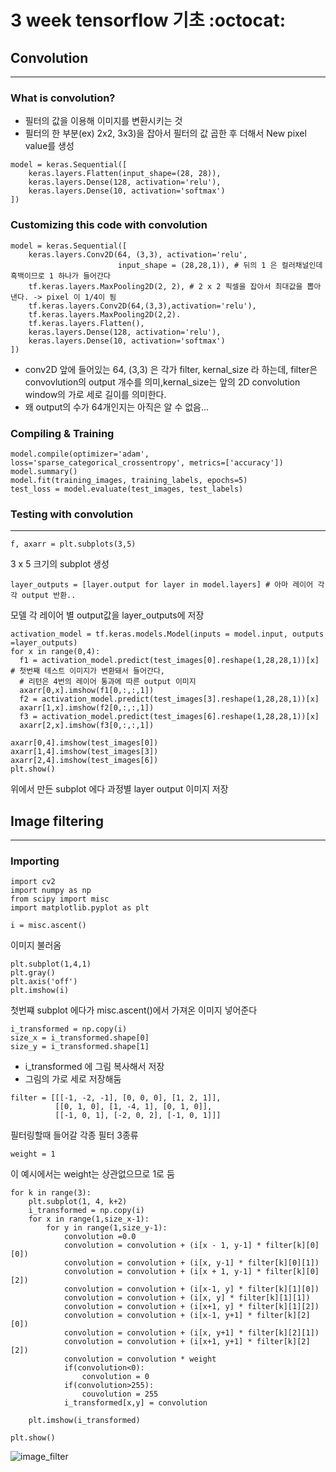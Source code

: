 # 3 week  tensorflow 기초 :octocat:
## Convolution
***
### What is convolution?
  
- 필터의 값을 이용해 이미지를 변환시키는 것
- 필터의 한 부분(ex) 2x2, 3x3)을 잡아서 필터의 값 곱한 후 더해서 New pixel value를 생성
~~~
model = keras.Sequential([
    keras.layers.Flatten(input_shape=(28, 28)),
    keras.layers.Dense(128, activation='relu'),
    keras.layers.Dense(10, activation='softmax')
])
~~~
### Customizing this code with convolution
~~~
model = keras.Sequential([
    keras.layers.Conv2D(64, (3,3), activation='relu',
                        input_shape = (28,28,1)), # 뒤의 1 은 컬러채널인데 흑백이므로 1 하나가 들어간다
    tf.keras.layers.MaxPooling2D(2, 2), # 2 x 2 픽셀을 잡아서 최대값을 뽑아낸다. -> pixel 이 1/4이 됨
    tf.keras.layers.Conv2D(64,(3,3),activation='relu'),
    tf.keras.layers.MaxPooling2D(2,2).
    tf.keras.layers.Flatten(),
    keras.layers.Dense(128, activation='relu'),
    keras.layers.Dense(10, activation='softmax')
])
~~~
- conv2D 앞에 들어있는 64, (3,3) 은 각가 filter, kernal_size 라 하는데,
filter은 convovlution의 output 개수를 의미,kernal_size는 앞의  2D convolution window의 가로 세로 길이를 의미한다. 
- 왜 output의 수가 64개인지는 아직은 알 수 없음...

### Compiling & Training
~~~
model.compile(optimizer='adam', loss='sparse_categorical_crossentropy', metrics=['accuracy'])
model.summary()
model.fit(training_images, training_labels, epochs=5)
test_loss = model.evaluate(test_images, test_labels)
~~~

### Testing with convolution
***
~~~
f, axarr = plt.subplots(3,5)
~~~
3 x 5 크기의 subplot 생성
~~~
layer_outputs = [layer.output for layer in model.layers] # 아마 레이어 각각 output 반환..
~~~
모델 각 레이어 별 output값을 layer_outputs에 저장
~~~
activation_model = tf.keras.models.Model(inputs = model.input, outputs =layer_outputs)
for x in range(0,4): 
  f1 = activation_model.predict(test_images[0].reshape(1,28,28,1))[x] # 첫번째 테스트 이미지가 변환돼서 들어간다,
  # 리턴은 4번의 레이어 통과에 따른 output 이미지
  axarr[0,x].imshow(f1[0,:,:,1])
  f2 = activation_model.predict(test_images[3].reshape(1,28,28,1))[x]
  axarr[1,x].imshow(f2[0,:,:,1])
  f3 = activation_model.predict(test_images[6].reshape(1,28,28,1))[x]
  axarr[2,x].imshow(f3[0,:,:,1])

axarr[0,4].imshow(test_images[0])
axarr[1,4].imshow(test_images[3])
axarr[2,4].imshow(test_images[6])
plt.show()
~~~
위에서 만든 subplot 에다 과정별 layer output 이미지 저장

## Image filtering
***
### Importing
~~~
import cv2
import numpy as np
from scipy import misc
import matplotlib.pyplot as plt
~~~

~~~
i = misc.ascent()
~~~
이미지 불러옴
~~~
plt.subplot(1,4,1)
plt.gray()
plt.axis('off')
plt.imshow(i)
~~~
첫번쨰 subplot 에다가 misc.ascent()에서 가져온 이미지 넣어준다
~~~
i_transformed = np.copy(i)
size_x = i_transformed.shape[0]
size_y = i_transformed.shape[1]
~~~
- i_transformed 에 그림 복사해서 저장
- 그림의 가로 세로 저장해둠
~~~
filter = [[[-1, -2, -1], [0, 0, 0], [1, 2, 1]],
          [[0, 1, 0], [1, -4, 1], [0, 1, 0]],
          [[-1, 0, 1], [-2, 0, 2], [-1, 0, 1]]]
~~~
필터링할때 들어갈 각종 필터 3종류 
~~~
weight = 1
~~~
이 예시에서는 weight는 상관없으므로 1로 둠
~~~
for k in range(3):
    plt.subplot(1, 4, k+2)
    i_transformed = np.copy(i)
    for x in range(1,size_x-1):
        for y in range(1,size_y-1):
            convolution =0.0
            convolution = convolution + (i[x - 1, y-1] * filter[k][0][0])
            convolution = convolution + (i[x, y-1] * filter[k][0][1])
            convolution = convolution + (i[x + 1, y-1] * filter[k][0][2])
            convolution = convolution + (i[x-1, y] * filter[k][1][0])
            convolution = convolution + (i[x, y] * filter[k][1][1])
            convolution = convolution + (i[x+1, y] * filter[k][1][2])
            convolution = convolution + (i[x-1, y+1] * filter[k][2][0])
            convolution = convolution + (i[x, y+1] * filter[k][2][1])
            convolution = convolution + (i[x+1, y+1] * filter[k][2][2])
            convolution = convolution * weight
            if(convolution<0):
                convolution = 0
            if(convolution>255):
                couvolution = 255
            i_transformed[x,y] = convolution

    plt.imshow(i_transformed)

plt.show()
~~~
![image_filter](https://user-images.githubusercontent.com/69834729/125747952-aa6db279-ad88-4ae4-b4ad-b99e87ed6d76.png)